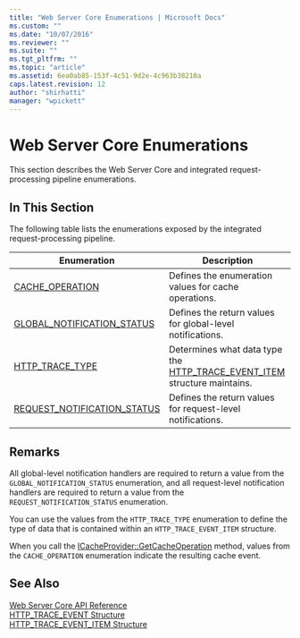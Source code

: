 ```yaml
---
title: "Web Server Core Enumerations | Microsoft Docs"
ms.custom: ""
ms.date: "10/07/2016"
ms.reviewer: ""
ms.suite: ""
ms.tgt_pltfrm: ""
ms.topic: "article"
ms.assetid: 6ea0ab85-153f-4c51-9d2e-4c963b38210a
caps.latest.revision: 12
author: "shirhatti"
manager: "wpickett"
---
```

# Web Server Core Enumerations
This section describes the Web Server Core and integrated request-processing pipeline enumerations.  
  
## In This Section  
 The following table lists the enumerations exposed by the integrated request-processing pipeline.  
  
|Enumeration|Description|  
|-----------------|-----------------|  
|[CACHE_OPERATION](../../web-development-reference\native-code-api-reference/cache-operation-enumeration.md)|Defines the enumeration values for cache operations.|  
|[GLOBAL_NOTIFICATION_STATUS](../../web-development-reference\native-code-api-reference/global-notification-status-enumeration.md)|Defines the return values for global-level notifications.|  
|[HTTP_TRACE_TYPE](../../web-development-reference\native-code-api-reference/http-trace-type-enumeration.md)|Determines what data type the [HTTP_TRACE_EVENT_ITEM](../../web-development-reference\native-code-api-reference/http-trace-event-item-structure.md) structure maintains.|  
|[REQUEST_NOTIFICATION_STATUS](../../web-development-reference\native-code-api-reference/request-notification-status-enumeration.md)|Defines the return values for request-level notifications.|  
  
## Remarks  
 All global-level notification handlers are required to return a value from the `GLOBAL_NOTIFICATION_STATUS` enumeration, and all request-level notification handlers are required to return a value from the `REQUEST_NOTIFICATION_STATUS` enumeration.  
  
 You can use the values from the `HTTP_TRACE_TYPE` enumeration to define the type of data that is contained within an `HTTP_TRACE_EVENT_ITEM` structure.  
  
 When you call the [ICacheProvider::GetCacheOperation](../../web-development-reference\native-code-api-reference/icacheprovider-getcacheoperation-method.md) method, values from the `CACHE_OPERATION` enumeration indicate the resulting cache event.  
  
## See Also  
 [Web Server Core API Reference](../../web-development-reference\native-code-api-reference/web-server-core-api-reference.md)   
 [HTTP_TRACE_EVENT Structure](../../web-development-reference\native-code-api-reference/http-trace-event-structure.md)   
 [HTTP_TRACE_EVENT_ITEM Structure](../../web-development-reference\native-code-api-reference/http-trace-event-item-structure.md)